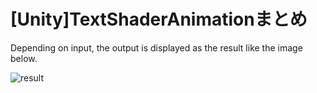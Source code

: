 # [Unity]TextShaderAnimationまとめ

Depending on input, the output is displayed as the result like the image below.

![result](https://github.com/katsuma99/TextShaderAnimation/blob/media/demo.gif)